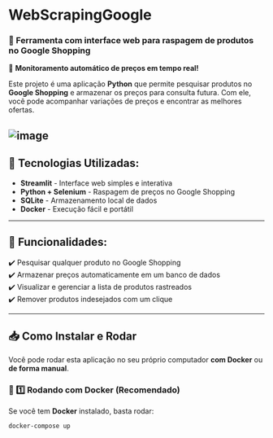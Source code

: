 # WebScrapingGoogle
### 🛒 Ferramenta com interface web para raspagem de produtos no Google Shopping

🚀 **Monitoramento automático de preços em tempo real!**

Este projeto é uma aplicação **Python** que permite pesquisar produtos no **Google Shopping** e armazenar os preços para consulta futura. Com ele, você pode acompanhar variações de preços e encontrar as melhores ofertas.

![image](https://github.com/user-attachments/assets/aa5d2b34-0f02-4e69-95d4-a9df2cabdf86)
---

## 🔹 Tecnologias Utilizadas:
- **Streamlit** - Interface web simples e interativa  
- **Python + Selenium** - Raspagem de preços no Google Shopping  
- **SQLite** - Armazenamento local de dados  
- **Docker** - Execução fácil e portátil  

---

## 📌 Funcionalidades:
✔️ Pesquisar qualquer produto no Google Shopping  
✔️ Armazenar preços automaticamente em um banco de dados  
✔️ Visualizar e gerenciar a lista de produtos rastreados  
✔️ Remover produtos indesejados com um clique  

---

## 📥 Como Instalar e Rodar
Você pode rodar esta aplicação no seu próprio computador **com Docker** ou **de forma manual**.

### 🔹 1️⃣ Rodando com Docker (Recomendado)
Se você tem **Docker** instalado, basta rodar:
```sh
docker-compose up
